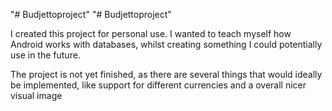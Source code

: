 "# Budjettoproject" 
"# Budjettoproject" 
 
 I created this project for personal use. I wanted to teach myself how Android works with databases, whilst creating something I could potentially use in the future.
 
 The project is not yet finished, as there are several things that would ideally be implemented, like support for different currencies and a overall nicer visual image
